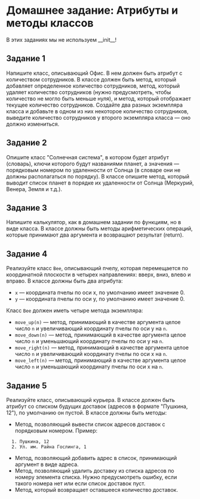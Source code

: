 
# Домашнее задание: Атрибуты и методы классов

В этих заданиях мы не используем \_\_init__!

## Задание 1
Напишите класс, описывающий Офис. В нем должен быть атрибут с количеством сотрудников. В классе должен быть метод, который добавляет определенное количество сотрудников, метод, который удаляет количество сотрудников (нужно предусмотреть, чтобы количество не могло быть меньше нуля), и метод, который отображает текущее количество сотрудников. Создайте два разных экземпляра класса и добавьте в одном из них некоторое количество сотрудников, выведите количество сотрудников у второго экземпляра класса — оно должно измениться.

## Задание 2
Опишите класс "Солнечная система", в котором будет атрибут (словарь), ключи которого будут названиями планет, а значения — порядковым номером по удаленности от Солнца (в словаре они не должны располагаться по порядку). В классе опишите метод, который выводит список планет в порядке их удаленности от Солнца (Меркурий, Венера, Земля и т.д.).

## Задание 3
Напишите калькулятор, как в домашнем задании по функциям, но в виде класса. В классе должны быть методы арифметических операций, которые принимают два аргумента и возвращают результат (return).

## Задание 4
Реализуйте класс `Bee`, описывающий пчелу, которая перемещается по координатной плоскости в четырех направлениях: вверх, вниз, влево и вправо. В классе должны быть два атрибута:
- `x` — координата пчелы по оси x, по умолчанию имеет значение 0.
- `y` — координата пчелы по оси y, по умолчанию имеет значение 0.

Класс `Bee` должен иметь четыре метода экземпляра:
- `move_up(n)` — метод, принимающий в качестве аргумента целое число `n` и увеличивающий координату пчелы по оси y на `n`.
- `move_down(n)` — метод, принимающий в качестве аргумента целое число `n` и уменьшающий координату пчелы по оси y на `n`.
- `move_right(n)` — метод, принимающий в качестве аргумента целое число `n` и увеличивающий координату пчелы по оси x на `n`.
- `move_left(n)` — метод, принимающий в качестве аргумента целое число `n` и уменьшающий координату пчелы по оси x на `n`.

## Задание 5
Реализуйте класс, описывающий курьера. В классе должен быть атрибут со списком будущих доставок (адресов в формате "Пушкина, 12"), по умолчанию он пустой. В классе должны быть методы:
- Метод, позволяющий вывести список адресов доставок с порядковым номером.
  Пример:
```
  1. Пушкина, 12
  2. Ул. им. Райна Гослинга, 1
```
- Метод, позволяющий добавить адрес в список, принимающий аргумент в виде адреса.
- Метод, позволяющий удалить доставку из списка адресов по номеру элемента списка. Нужно предусмотреть ошибку, если такого номера нет или если список доставок пуст.
- Метод, который возвращает оставшееся количество доставок.
